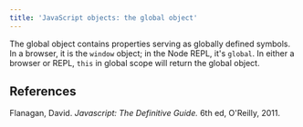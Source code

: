 ```yaml
---
title: 'JavaScript objects: the global object'
---
```


The global object contains properties serving as globally defined symbols. In a browser, it is the `window` object; in the Node REPL, it's `global`. In either a browser or REPL, `this` in global scope will return the global object.



## References

Flanagan, David. *Javascript: The Definitive Guide.* 6th ed, O'Reilly, 2011.
